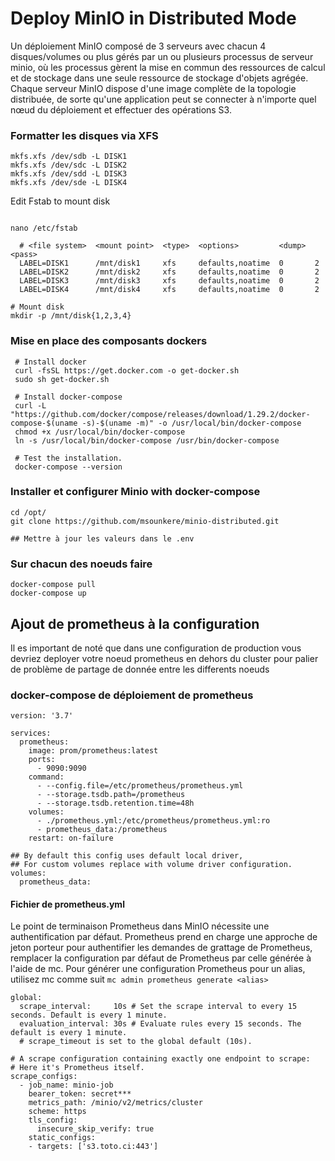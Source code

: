 # Deploy MinIO in Distributed Mode

Un déploiement MinIO composé de 3 serveurs avec chacun 4 disques/volumes ou plus gérés par un ou plusieurs processus de serveur minio, où les processus gèrent la mise en commun des ressources de calcul et de stockage dans une seule ressource de stockage d'objets agrégée. Chaque serveur MinIO dispose d'une image complète de la topologie distribuée, de sorte qu'une application peut se connecter à n'importe quel nœud du déploiement et effectuer des opérations S3.
### Formatter les disques via XFS
```
mkfs.xfs /dev/sdb -L DISK1
mkfs.xfs /dev/sdc -L DISK2
mkfs.xfs /dev/sdd -L DISK3
mkfs.xfs /dev/sde -L DISK4
```
Edit Fstab to mount disk
```

nano /etc/fstab

  # <file system>  <mount point>  <type>  <options>         <dump>  <pass>
  LABEL=DISK1      /mnt/disk1     xfs     defaults,noatime  0       2
  LABEL=DISK2      /mnt/disk2     xfs     defaults,noatime  0       2
  LABEL=DISK3      /mnt/disk3     xfs     defaults,noatime  0       2
  LABEL=DISK4      /mnt/disk4     xfs     defaults,noatime  0       2
  
# Mount disk 
mkdir -p /mnt/disk{1,2,3,4}
```
### Mise en place des composants dockers
```
 # Install docker
 curl -fsSL https://get.docker.com -o get-docker.sh
 sudo sh get-docker.sh
 
 # Install docker-compose
 curl -L "https://github.com/docker/compose/releases/download/1.29.2/docker-compose-$(uname -s)-$(uname -m)" -o /usr/local/bin/docker-compose
 chmod +x /usr/local/bin/docker-compose
 ln -s /usr/local/bin/docker-compose /usr/bin/docker-compose
 
 # Test the installation.
 docker-compose --version
```
### Installer et configurer Minio with docker-compose
```
cd /opt/
git clone https://github.com/msounkere/minio-distributed.git

## Mettre à jour les valeurs dans le .env
```

### Sur chacun des noeuds faire
```
docker-compose pull
docker-compose up
```

## Ajout de prometheus à la configuration
Il es important de noté que dans une configuration de production vous devriez deployer votre noeud prometheus en dehors du cluster pour palier de problème de partage de donnée entre les differents noeuds

### docker-compose de déploiement de prometheus
```
version: '3.7'

services:
  prometheus:
    image: prom/prometheus:latest
    ports:
      - 9090:9090
    command:
      - --config.file=/etc/prometheus/prometheus.yml
      - --storage.tsdb.path=/prometheus
      - --storage.tsdb.retention.time=48h
    volumes:
      - ./prometheus.yml:/etc/prometheus/prometheus.yml:ro
      - prometheus_data:/prometheus
    restart: on-failure

## By default this config uses default local driver,
## For custom volumes replace with volume driver configuration.
volumes:
  prometheus_data:
```
#### Fichier de prometheus.yml
Le point de terminaison Prometheus dans MinIO nécessite une authentification par défaut. Prometheus prend en charge une approche de jeton porteur pour authentifier les demandes de grattage de Prometheus, remplacer la configuration par défaut de Prometheus par celle générée à l'aide de mc. Pour générer une configuration Prometheus pour un alias, utilisez mc comme suit 
`mc admin prometheus generate <alias>`

```
global:
  scrape_interval:     10s # Set the scrape interval to every 15 seconds. Default is every 1 minute.
  evaluation_interval: 30s # Evaluate rules every 15 seconds. The default is every 1 minute.
  # scrape_timeout is set to the global default (10s).

# A scrape configuration containing exactly one endpoint to scrape:
# Here it's Prometheus itself.
scrape_configs:
  - job_name: minio-job
    bearer_token: secret***
    metrics_path: /minio/v2/metrics/cluster
    scheme: https
    tls_config:
      insecure_skip_verify: true
    static_configs:
    - targets: ['s3.toto.ci:443']
```
